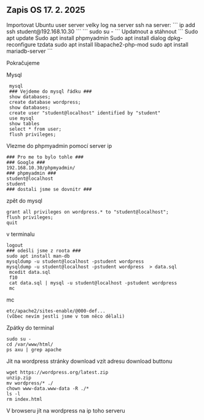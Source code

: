 <h2>Zapis OS 17. 2. 2025</h2>
Importovat Ubuntu user server velky
log na server
ssh na server:
```
ip add 
ssh student@192.168.10.30
``` 
```
sudo su -
```
Updatnout a stáhnout
```
Sudo apt update
Sudo apt install phpmyadmin
Sudo apt install dialog
dpkg-reconfigure tzdata
sudo apt install libapache2-php-mod
sudo apt install mariadb-server
```

Pokračujeme

Mysql
```
 mysql
 ### Vejdeme do mysql řádku ###
 show databases;
 create database wordpress;
 show databases;
 create user "student@localhost" identified by "student"
 use mysql
 show tables
 select * from user;
 flush privileges;
```
Vlezme do phpmyadmin pomocí server ip
```
### Pro me to bylo tohle ###
### Google ###
192.168.10.30/phpmyadmin/
### phpmyadmin ###
student@localhost
student
### dostali jsme se dovnitr ###
```
zpět do mysql
```
grant all privileges on wordpress.* to "student@localhost";
flush privileges;
quit
```
v terminalu
```
logout
### odešli jsme z roota ###
sudo apt install man-db
mysqldump -u student@localhost -pstudent wordpress  
mysqldump -u student@localhost -pstudent wordpress  > data.sql
 mcedit data.sql
 f10
 cat data.sql | mysql -u student@localhost -pstudent wordpress
 mc
```
mc
```
etc/apache2/sites-enable/@000-def...
(vůbec nevím jestli jsme v tom něco dělali)
```
Zpátky do terminal
```
sudo su -
cd /var/www/html/
ps axu | grep apache
```
Jít na wordpress stránky download 
vzít adresu download buttonu 
```
wget https://wordpress.org/latest.zip
unzip.zip
mv wordpress/* ./
chown www-data.www-data -R ./*
ls -l
rm index.html
```
V browseru jít na wordpress na ip toho serveru 
